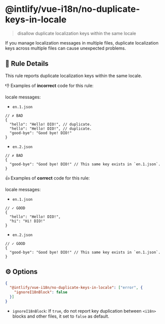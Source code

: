 # @intlify/vue-i18n/no-duplicate-keys-in-locale

> disallow duplicate localization keys within the same locale

If you manage localization messages in multiple files, duplicate localization keys across multiple files can cause unexpected problems.

## :book: Rule Details

This rule reports duplicate localization keys within the same locale.

:-1: Examples of **incorrect** code for this rule:

locale messages:

- `en.1.json`

```json5
// ✗ BAD
{
  "hello": "Hello! DIO!", // duplicate.
  "hello": "Hello! DIO!", // duplicate.
  "good-bye": "Good bye! DIO!"
}
```

- `en.2.json`

```json5
// ✗ BAD
{
  "good-bye": "Good bye! DIO!" // This same key exists in `en.1.json`.
}
```

:+1: Examples of **correct** code for this rule:

locale messages:

- `en.1.json`

```json5
// ✓ GOOD
{
  "hello": "Hello! DIO!",
  "hi": "Hi! DIO!"
}
```

- `en.2.json`

```json5
// ✓ GOOD
{
  "good-bye": "Good bye! DIO!" // This same key exists in `en.1.json`.
}
```

## :gear: Options

```json
{
  "@intlify/vue-i18n/no-duplicate-keys-in-locale": ["error", {
    "ignoreI18nBlock": false
  }]
}
```

- `ignoreI18nBlock`: If `true`, do not report key duplication between `<i18n>` blocks and other files, it set to `false` as default.

